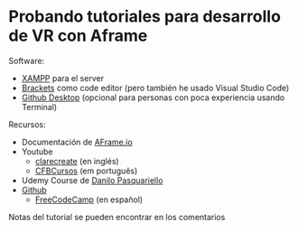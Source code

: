 # Probando tutoriales para desarrollo de VR con Aframe

Software:
- [XAMPP](https://sourceforge.net/projects/xampp/) para el server
- [Brackets](https://brackets.io/) como code editor (pero también he usado Visual Studio Code)
- [Github Desktop](https://desktop.github.com/) (opcional para personas con poca experiencia usando Terminal)

Recursos:
- Documentación de [AFrame.io](https://aframe.io/docs/1.4.0/introduction/)
- Youtube
    - [clarecreate](https://www.youtube.com/@clarecreate) (en inglés)
    - [CFBCursos](https://www.youtube.com/watch?v=5nnaLDpGSzQ) (em português)
- Udemy Course de [Danilo Pasquariello](https://www.udemy.com/course/learn-a-frame-and-get-ready-for-webvr/)
- [Github](https://github.com/git-guides/git-init)
  - [FreeCodeCamp](https://www.freecodecamp.org/espanol/news/guia-para-principiantes-de-git-y-github/) (en español)
  
Notas del tutorial se pueden encontrar en los comentarios

